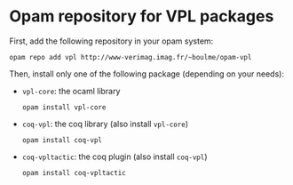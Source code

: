 # Opam repository for VPL packages

First, add the following repository in your opam system:

    opam repo add vpl http://www-verimag.imag.fr/~boulme/opam-vpl

Then, install only one of the following package (depending on your needs):

* `vpl-core`: the ocaml library

    ```
    opam install vpl-core
    ```
     
* `coq-vpl`: the coq library (also install `vpl-core`)

    ```
    opam install coq-vpl
    ```

* `coq-vpltactic`: the coq plugin (also install `coq-vpl`)

    ```
    opam install coq-vpltactic
    ```
